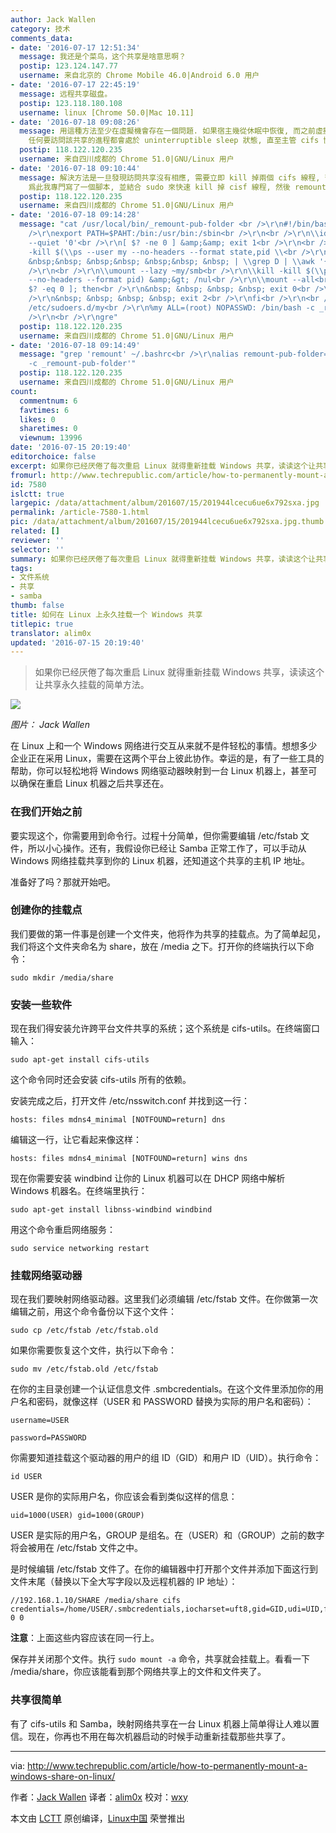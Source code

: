 ```yaml
---
author: Jack Wallen
category: 技术
comments_data:
- date: '2016-07-17 12:51:34'
  message: 我还是个菜鸟，这个共享是啥意思啊？
  postip: 123.124.147.77
  username: 来自北京的 Chrome Mobile 46.0|Android 6.0 用户
- date: '2016-07-17 22:45:19'
  message: 远程共享磁盘。
  postip: 123.118.180.108
  username: linux [Chrome 50.0|Mac 10.11]
- date: '2016-07-18 09:08:26'
  message: 用這種方法至少在虛擬機會存在一個問題. 如果宿主幾從休眠中恢復, 而之前虛擬機沒有關閉或休眠,&nbsp;&nbsp;那麼那個共享會存在一定機率無法訪問,
    任何要訪問該共享的進程都會處於 uninterruptible sleep 狀態, 直至主管 cifs 協議的兩個系統線程超時爲止.
  postip: 118.122.120.235
  username: 来自四川成都的 Chrome 51.0|GNU/Linux 用户
- date: '2016-07-18 09:10:44'
  message: 解決方法是一旦發現訪問共享沒有相應, 需要立即 kill 掉兩個 cifs 線程, 否則只有等超時結束. 到了 Linux 4.x 內核, 這個問題似乎有所緩解.
    爲此我專門寫了一個腳本, 並結合 sudo 來快速 kill 掉 cisf 線程, 然後 remount.
  postip: 118.122.120.235
  username: 来自四川成都的 Chrome 51.0|GNU/Linux 用户
- date: '2016-07-18 09:14:28'
  message: "cat /usr/local/bin/_remount-pub-folder <br />\r\n#!/bin/bash<br />\r\n<br
    />\r\nexport PATH=$PAHT:/bin:/usr/bin:/sbin<br />\r\n<br />\r\n\\id --user | \\grep
    --quiet '0'<br />\r\n[ $? -ne 0 ] &amp;&amp; exit 1<br />\r\n<br />\r\n\\kill
    -kill $(\\ps --user my --no-headers --format state,pid \\<br />\r\n&nbsp; &nbsp;&nbsp;
    &nbsp;&nbsp; &nbsp;&nbsp; &nbsp;&nbsp; &nbsp; | \\grep D | \\awk '{print $NF}')<br
    />\r\n<br />\r\n\\umount --lazy ~my/smb<br />\r\n\\kill -kill $(\\ps -C cifsiod
    --no-headers --format pid) &amp;&gt; /nul<br />\r\n\\mount --all<br />\r\nif [
    $? -eq 0 ]; then<br />\r\n&nbsp; &nbsp; &nbsp; &nbsp; exit 0<br />\r\nelse<br
    />\r\n&nbsp; &nbsp; &nbsp; &nbsp; exit 2<br />\r\nfi<br />\r\n<br />\r\ngrep 'remount'
    /etc/sudoers.d/my<br />\r\n%my ALL=(root) NOPASSWD: /bin/bash -c _remount-pub-folder<br
    />\r\n<br />\r\ngre"
  postip: 118.122.120.235
  username: 来自四川成都的 Chrome 51.0|GNU/Linux 用户
- date: '2016-07-18 09:14:49'
  message: "grep 'remount' ~/.bashrc<br />\r\nalias remount-pub-folder='\\sudo bash
    -c _remount-pub-folder'"
  postip: 118.122.120.235
  username: 来自四川成都的 Chrome 51.0|GNU/Linux 用户
count:
  commentnum: 6
  favtimes: 6
  likes: 0
  sharetimes: 0
  viewnum: 13996
date: '2016-07-15 20:19:40'
editorchoice: false
excerpt: 如果你已经厌倦了每次重启 Linux 就得重新挂载 Windows 共享，读读这个让共享永久挂载的简单方法。
fromurl: http://www.techrepublic.com/article/how-to-permanently-mount-a-windows-share-on-linux/
id: 7580
islctt: true
largepic: /data/attachment/album/201607/15/201944lcecu6ue6x792sxa.jpg
permalink: /article-7580-1.html
pic: /data/attachment/album/201607/15/201944lcecu6ue6x792sxa.jpg.thumb.jpg
related: []
reviewer: ''
selector: ''
summary: 如果你已经厌倦了每次重启 Linux 就得重新挂载 Windows 共享，读读这个让共享永久挂载的简单方法。
tags:
- 文件系统
- 共享
- samba
thumb: false
title: 如何在 Linux 上永久挂载一个 Windows 共享
titlepic: true
translator: alim0x
updated: '2016-07-15 20:19:40'
---
```



> 
> 如果你已经厌倦了每次重启 Linux 就得重新挂载 Windows 共享，读读这个让共享永久挂载的简单方法。
> 
> 
> 


![](/data/attachment/album/201607/15/201944lcecu6ue6x792sxa.jpg)


*图片： Jack Wallen*


在 Linux 上和一个 Windows 网络进行交互从来就不是件轻松的事情。想想多少企业正在采用 Linux，需要在这两个平台上彼此协作。幸运的是，有了一些工具的帮助，你可以轻松地将 Windows 网络驱动器映射到一台 Linux 机器上，甚至可以确保在重启 Linux 机器之后共享还在。


### 在我们开始之前


要实现这个，你需要用到命令行。过程十分简单，但你需要编辑 /etc/fstab 文件，所以小心操作。还有，我假设你已经让 Samba 正常工作了，可以手动从 Windows 网络挂载共享到你的 Linux 机器，还知道这个共享的主机 IP 地址。


准备好了吗？那就开始吧。


### 创建你的挂载点


我们要做的第一件事是创建一个文件夹，他将作为共享的挂载点。为了简单起见，我们将这个文件夹命名为 share，放在 /media 之下。打开你的终端执行以下命令：



```
sudo mkdir /media/share

```

### 安装一些软件


现在我们得安装允许跨平台文件共享的系统；这个系统是 cifs-utils。在终端窗口输入：



```
sudo apt-get install cifs-utils

```

这个命令同时还会安装 cifs-utils 所有的依赖。


安装完成之后，打开文件 /etc/nsswitch.conf 并找到这一行：



```
hosts: files mdns4_minimal [NOTFOUND=return] dns

```

编辑这一行，让它看起来像这样：



```
hosts: files mdns4_minimal [NOTFOUND=return] wins dns

```

现在你需要安装 windbind 让你的 Linux 机器可以在 DHCP 网络中解析 Windows 机器名。在终端里执行：



```
sudo apt-get install libnss-windbind windbind

```

用这个命令重启网络服务：



```
sudo service networking restart

```

### 挂载网络驱动器


现在我们要映射网络驱动器。这里我们必须编辑 /etc/fstab 文件。在你做第一次编辑之前，用这个命令备份以下这个文件：



```
sudo cp /etc/fstab /etc/fstab.old

```

如果你需要恢复这个文件，执行以下命令：



```
sudo mv /etc/fstab.old /etc/fstab

```

在你的主目录创建一个认证信息文件 .smbcredentials。在这个文件里添加你的用户名和密码，就像这样（USER 和 PASSWORD 替换为实际的用户名和密码）：



```
username=USER

password=PASSWORD

```

你需要知道挂载这个驱动器的用户的组 ID（GID）和用户 ID（UID）。执行命令：



```
id USER

```

USER 是你的实际用户名，你应该会看到类似这样的信息：



```
uid=1000(USER) gid=1000(GROUP)

```

USER 是实际的用户名，GROUP 是组名。在（USER）和（GROUP）之前的数字将会被用在 /etc/fstab 文件之中。


是时候编辑 /etc/fstab 文件了。在你的编辑器中打开那个文件并添加下面这行到文件末尾（替换以下全大写字段以及远程机器的 IP 地址）：



```
//192.168.1.10/SHARE /media/share cifs credentials=/home/USER/.smbcredentials,iocharset=uft8,gid=GID,udi=UID,file_mode=0777,dir_mode=0777 0 0

```

**注意**：上面这些内容应该在同一行上。


保存并关闭那个文件。执行 `sudo mount -a` 命令，共享就会挂载上。看看一下 /media/share，你应该能看到那个网络共享上的文件和文件夹了。


### 共享很简单


有了 cifs-utils 和 Samba，映射网络共享在一台 Linux 机器上简单得让人难以置信。现在，你再也不用在每次机器启动的时候手动重新挂载那些共享了。




---


via: <http://www.techrepublic.com/article/how-to-permanently-mount-a-windows-share-on-linux/>


作者：[Jack Wallen](http://www.techrepublic.com/search/?a=jack+wallen) 译者：[alim0x](https://github.com/alim0x) 校对：[wxy](https://github.com/wxy)


本文由 [LCTT](https://github.com/LCTT/TranslateProject) 原创编译，[Linux中国](https://linux.cn/) 荣誉推出